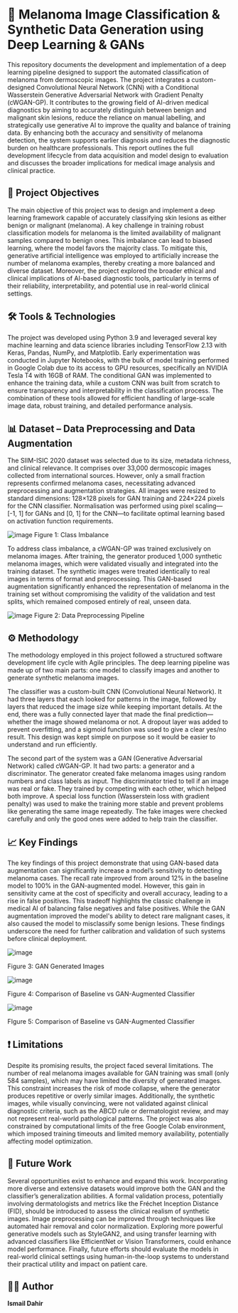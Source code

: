 # 🧠 Melanoma Image Classification & Synthetic Data Generation using Deep Learning & GANs


This repository documents the development and implementation of a deep learning pipeline designed to support the automated classification of melanoma from dermoscopic images. The project integrates a custom-designed Convolutional Neural Network (CNN) with a Conditional Wasserstein Generative Adversarial Network with Gradient Penalty (cWGAN-GP). It contributes to the growing field of AI-driven medical diagnostics by aiming to accurately distinguish between benign and malignant skin lesions, reduce the reliance on manual labelling, and strategically use generative AI to improve the quality and balance of training data. By enhancing both the accuracy and sensitivity of melanoma detection, the system supports earlier diagnosis and reduces the diagnostic burden on healthcare professionals. This report outlines the full development lifecycle from data acquisition and model design to evaluation and discusses the broader implications for medical image analysis and clinical practice.

## 📌 Project Objectives

The main objective of this project was to design and implement a deep learning framework capable of accurately classifying skin lesions as either benign or malignant (melanoma). A key challenge in training robust classification models for melanoma is the limited availability of malignant samples compared to benign ones. This imbalance can lead to biased learning, where the model favors the majority class. To mitigate this, generative artificial intelligence was employed to artificially increase the number of melanoma examples, thereby creating a more balanced and diverse dataset. Moreover, the project explored the broader ethical and clinical implications of AI-based diagnostic tools, particularly in terms of their reliability, interpretability, and potential use in real-world clinical settings.


## 🛠️ Tools & Technologies

The project was developed using Python 3.9 and leveraged several key machine learning and data science libraries including TensorFlow 2.13 with Keras, Pandas, NumPy, and Matplotlib. Early experimentation was conducted in Jupyter Notebooks, with the bulk of model training performed in Google Colab due to its access to GPU resources, specifically an NVIDIA Tesla T4 with 16GB of RAM. The conditional GAN was implemented to enhance the training data, while a custom CNN was built from scratch to ensure transparency and interpretability in the classification process. The combination of these tools allowed for efficient handling of large-scale image data, robust training, and detailed performance analysis.

## 📊 Dataset – Data Preprocessing and Data Augmentation
The SIIM-ISIC 2020 dataset was selected due to its size, metadata richness, and clinical relevance. It comprises over 33,000 dermoscopic images collected from international sources. However, only a small fraction represents confirmed melanoma cases, necessitating advanced preprocessing and augmentation strategies. All images were resized to standard dimensions: 128×128 pixels for GAN training and 224×224 pixels for the CNN classifier. Normalisation was performed using pixel scaling—[-1, 1] for GANs and [0, 1] for the CNN—to facilitate optimal learning based on activation function requirements.

![image](https://github.com/user-attachments/assets/82b5c5b5-f0c6-4690-85ec-1a48a51d79b4)
Figure 1: Class Imbalance

To address class imbalance, a cWGAN-GP was trained exclusively on melanoma images. After training, the generator produced 1,000 synthetic melanoma images, which were validated visually and integrated into the training dataset. The synthetic images were treated identically to real images in terms of format and preprocessing. This GAN-based augmentation significantly enhanced the representation of melanoma in the training set without compromising the validity of the validation and test splits, which remained composed entirely of real, unseen data.


![image](https://github.com/user-attachments/assets/b61dbc04-cf4a-4e7c-a8ae-a9b4aac6670d)
Figure 2: Data Preprocessing Pipeline

## ⚙️ Methodology

The methodology employed in this project followed a structured software development life cycle with Agile principles. The deep learning pipeline was made up of two main parts: one model to classify images and another to generate synthetic melanoma images.

The classifier was a custom-built CNN (Convolutional Neural Network). It had three layers that each looked for patterns in the image, followed by layers that reduced the image size while keeping important details. At the end, there was a fully connected layer that made the final prediction—whether the image showed melanoma or not. A dropout layer was added to prevent overfitting, and a sigmoid function was used to give a clear yes/no result. This design was kept simple on purpose so it would be easier to understand and run efficiently.

The second part of the system was a GAN (Generative Adversarial Network) called cWGAN-GP. It had two parts: a generator and a discriminator. The generator created fake melanoma images using random numbers and class labels as input. The discriminator tried to tell if an image was real or fake. They trained by competing with each other, which helped both improve. A special loss function (Wasserstein loss with gradient penalty) was used to make the training more stable and prevent problems like generating the same image repeatedly. The fake images were checked carefully and only the good ones were added to help train the classifier.




## 📈 Key Findings

The key findings of this project demonstrate that using GAN-based data augmentation can significantly increase a model’s sensitivity to detecting melanoma cases. The recall rate improved from around 12% in the baseline model to 100% in the GAN-augmented model. However, this gain in sensitivity came at the cost of specificity and overall accuracy, leading to a rise in false positives. This tradeoff highlights the classic challenge in medical AI of balancing false negatives and false positives. While the GAN augmentation improved the model's ability to detect rare malignant cases, it also caused the model to misclassify some benign lesions. These findings underscore the need for further calibration and validation of such systems before clinical deployment.

![image](https://github.com/user-attachments/assets/5750c943-fdb3-4b2f-9ce4-2eb65a5a85bc)

Figure 3: GAN Generated Images



![image](https://github.com/user-attachments/assets/44116a4e-70ce-4cbe-bfc0-50ab51c9541c)

Figure 4: Comparison of Baseline vs GAN-Augmented Classifier




![image](https://github.com/user-attachments/assets/8de24a54-b50e-4800-810b-92e8f99a98fa)

FIgure 5: Comparison of Baseline vs GAN-Augmented Classifier

## ❗ Limitations

Despite its promising results, the project faced several limitations. The number of real melanoma images available for GAN training was small (only 584 samples), which may have limited the diversity of generated images. This constraint increases the risk of mode collapse, where the generator produces repetitive or overly similar images. Additionally, the synthetic images, while visually convincing, were not validated against clinical diagnostic criteria, such as the ABCD rule or dermatologist review, and may not represent real-world pathological patterns. The project was also constrained by computational limits of the free Google Colab environment, which imposed training timeouts and limited memory availability, potentially affecting model optimization.

## 🔮 Future Work

Several opportunities exist to enhance and expand this work. Incorporating more diverse and extensive datasets would improve both the GAN and the classifier’s generalization abilities. A formal validation process, potentially involving dermatologists and metrics like the Fréchet Inception Distance (FID), should be introduced to assess the clinical realism of synthetic images. Image preprocessing can be improved through techniques like automated hair removal and color normalization. Exploring more powerful generative models such as StyleGAN2, and using transfer learning with advanced classifiers like EfficientNet or Vision Transformers, could enhance model performance. Finally, future efforts should evaluate the models in real-world clinical settings using human-in-the-loop systems to understand their practical utility and impact on patient care.



## 🙋‍♂️ Author

**Ismail Dahir**  
